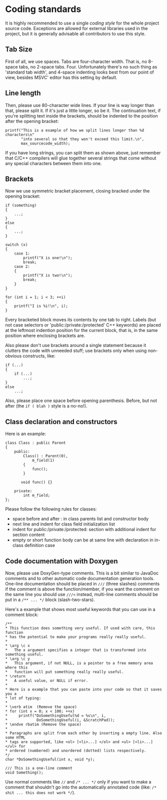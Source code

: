 Coding standards
================
It is highly recommended to use a single *coding style* for the whole project
source code. Exceptions are allowed for external libraries used in the project,
but it is generally advisable all contributors to use this style.

Tab Size
--------
First of all, we use spaces. Tabs are four-character width. That is, no 8-space
tabs, no 2-space tabs. Four. Unfortunately there's no such thing as 'standard
tab width', and 4-space indenting looks best from our point of view, besides MSVC'
editor has this setting by default.

Line length
-----------
Then, please use 80-character wide lines. If your line is way longer than that,
please split it. If it's just a little longer, so be it. The continuation text,
if you're splitting text inside the brackets, should be indented to the position
after the opening bracket:

	printf("This is a example of how we split lines longer than %d characters\n"
		   "into several so that they won't exceed this limit.\n",
		   max_sourcecode_width);

If you have long strings, you can split them as shown above, just remember that
C/C++ compilers will glue together several strings that come without any special
characters between them into one.

Brackets
--------
Now we use symmetric bracket placement, closing bracked under the opening bracket:

	if (something)
	{
		...;
	}
	else
	{
		...;
	}

	switch (x)
	{
		case 1:
			printf("X is one!\n");
			break;
		case 2:
		{
			printf("X is two!\n");
			break;
		}
	}

	for (int i = 1; i < 3; ++i)
	{
		printf("I is %i!\n", i);
	}

Every bracketed block moves its contents by one tab to right. Labels (but not case
selectors or 'public:/private:/protected' C++ keywords) are placed at the leftmost
indention position for the current block, that is, in the same position where
enclosing brackets are.

Also please don't use brackets around a single statement because it clutters the
code with unneeded stuff; use brackets only when using non-obvious constructs,
like:

	if (...)
	{
		if (...)
			...;
	}
	else
		...;

Also, please place one space before opening parenthesis. Before, but not after
(the `if ( blah )` style is a no-no!).

Class declaration and constructors
----------------------------------
Here is an example:

	class Class : public Parent
	{
		public:
			Class() : Parent(0),
				m_field(1)
			{
				func();
			}

		   void func() {}

		private:
			int m_field;
	};

Please follow the following rules for classes:

* space before and after : in class parents list and constructor body
* next line and indent for class field initialization list
* indent for public:/private:/protected: section with additional indent
  for section content
* empty or short function body can be at same line with declaration in
  in-class definition case

Code documentation with Doxygen
-------------------------------
Now, please use DoxyGen-type comments. This is a bit similar to JavaDoc comments
and to other automatic code documentation generation tools. One-line documentation
should be placed in `///` (three slashes) comments if the comment is above the
function/member, if you want the comment on the same line you should use `///<`
instead, multi-line comments should be put in a `/** ... */` block (slash-two-stars).

Here's a example that shows most useful keywords that you can use in a comment block:

	/**
	* This function does something very useful. If used with care, this function
	* has the potential to make your programs really really useful.
	*
	* \arg \c x
	*   The x argument specifies a integer that is transformed into something useful.
	* \arg \c y
	*   This argument, if not NULL, is a pointer to a free memory area where this
	*   function will put something really really useful.
	* \return
	*   A useful value, or NULL if error.
	*
	* Here is a example that you can paste into your code so that it saves you a
	* lot of typing:
	*
	* \verb atim  (Remove the space)
	* for (int x = 0; x < 100; ++x)
	*     printf("DoSomethingUseful%d = %s\n", i,
	*             DoSomethingUseful(i, &ScratchPad));
	* \endve rbatim (Remove the space)
	*
	* Paragraphs are split from each other by inserting a empty line. Also some HTML
	* tags are supported, like <ol> [<li>...] </ol> and <ul> [<li>...] </ul> for
	* ordered (numbered) and unordered (dotted) lists respectively.
	*/
	char *DoSomethingUseful(int x, void *y);

	/// This is a one-line comment
	void Something();

Use normal comments like `//` and `/* ... */` only if you want to make a comment
that shouldn't go into the automatically annotated code (like:
`/* shit ... this does not work */`).

